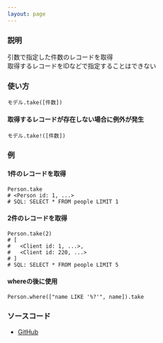 ```yaml
---
layout: page
---
```

### 説明
引数で指定した件数のレコードを取得  
取得するレコードをIDなどで指定することはできない

### 使い方
    モデル.take([件数])

#### 取得するレコードが存在しない場合に例外が発生
    モデル.take!([件数])

### 例
#### 1件のレコードを取得
    Person.take
    # <Person id: 1, ...>
    # SQL: SELECT * FROM people LIMIT 1

#### 2件のレコードを取得
    Person.take(2)
    # [
    #   <Client id: 1, ...>,
    #   <Client id: 220, ...>
    # ]
    # SQL: SELECT * FROM people LIMIT 5

#### whereの後に使用
    Person.where(["name LIKE '%?'", name]).take

### ソースコード
* [GitHub](https://github.com/rails/rails/blob/f33d52c95217212cbacc8d5e44b5a8e3cdc6f5b3/activerecord/lib/active_record/associations/collection_proxy.rb#L286)